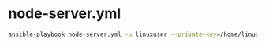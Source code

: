 # node-server.yml
```bash
ansible-playbook node-server.yml -u linuxuser --private-key=/home/linuxuser/.ssh/id_rsa
```

